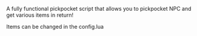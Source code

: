 A fully functional pickpocket script that allows you to pickpocket NPC and get various items in return!


Items can be changed in the config.lua
